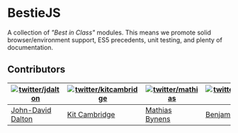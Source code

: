 # BestieJS

A collection of *"Best in Class"* modules. This means we promote solid browser/environment support, ES5 precedents, unit testing, and plenty of documentation.

## Contributors

| [![twitter/jdalton](http://gravatar.com/avatar/299a3d891ff1920b69c364d061007043?s=70)](https://twitter.com/jdalton "Follow @jdalton on Twitter") | [![twitter/kitcambridge](http://gravatar.com/avatar/6662a1d02f351b5ef2f8b4d815804661?s=70)](https://twitter.com/kitcambridge "Follow @kitcambridge on Twitter") | [![twitter/mathias](http://gravatar.com/avatar/24e08a9ea84deb17ae121074d0f17125?s=70)](https://twitter.com/mathias "Follow @mathias on Twitter") | [![twitter/demoneaux](http://gravatar.com/avatar/029b19dba521584d83398ada3ecf6131?s=70)](https://twitter.com/demoneaux "Follow @demoneaux on Twitter") |
|---|---|---|---|
| [John-David Dalton](http://allyoucanleet.com/) | [Kit Cambridge](http://kitcambridge.be/) | [Mathias Bynens](http://mathiasbynens.be/) | [Benjamin Tan](http://d10.github.io/) |
